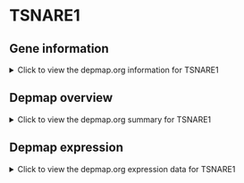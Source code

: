<h1>TSNARE1</h1>

<h2>Gene information</h2>
<details>
  <summary>Click to view the depmap.org information for TSNARE1</summary>
  <iframe src="https://depmap.org/portal/gene/TSNARE1?tab=about" style="border:none;width:100%;height:800px"></iframe>
</details>

<h2>Depmap overview</h2>
<details>
  <summary>Click to view the depmap.org summary for TSNARE1</summary>
  <iframe src="https://depmap.org/portal/gene/TSNARE1?tab=overview" style="border:none;width:100%;height:800px"></iframe>
</details>

<h2>Depmap expression</h2>
<details>
  <summary>Click to view the depmap.org expression data for TSNARE1</summary>
  <iframe src="https://depmap.org/portal/gene/TSNARE1?tab=characterization" style="border:none;width:100%;height:800px"></iframe>
</details>


<!--
<h2>Reactome Pathway diagram</h2>
<details>
  <summary>Click to view Reactome pathway for TSNARE1</summary>
  PNAME
</details>
-->


